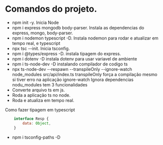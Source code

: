 # Comandos do projeto.

- npm init -y.
Inicia Node
- npm i express mongodb body-parser.
Instala as dependencias do express, mongo, body-parser.
- npm i nodemon typescript -D.
Instala nodemon para rodar e atualizar em tempo real, e typescript
- npx tsc --init.
Inicia tsconfig.
- npm i @types/express -D.
instala tipagem do express.
- npm i dotenv -D
instala dotenv para usar variavel de ambiente
- npm i ts-node-dev -D
instalando compilador de codigo ts
- npx ts-node-dev --respawn --transpileOnly --ignore-watch node_modules src/api/index.ts
transpileOnly força a compilação mesmo si tiver erro na aplicação
ignore-watch Ignora dependencias nodu_modules
tem 3 funcionalidades
 - Converte arquivo ts em js.
 - Roda a aplicação ts no node.
 - Roda e atualiza em tempo real.

Como fazer tipagem em typescript
```javascript
    interface Resp {
        data: Object,
    }
```

- npm i tsconfig-paths -D